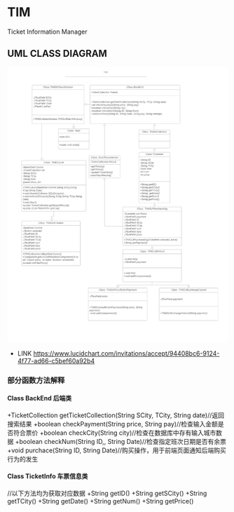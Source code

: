 # TIM

Ticket Information Manager

## UML CLASS DIAGRAM
![image](https://github.com/LeeYatSan/TIM/blob/master/TIM.svg)

- LINK https://www.lucidchart.com/invitations/accept/94408bc6-9124-4f77-ad66-c5bef60a92b4

### 部分函数方法解释
#### Class BackEnd 后端类
+TicketCollection getTicketCollection(String SCity, TCity, String date)//返回搜索结果
+boolean checkPayment(String price, String pay)//检查输入金额是否符合票价
+boolean checkCity(String city)//检查在数据库中存有输入城市数据
+boolean checkNum(String ID,, String Date)//检查指定班次日期是否有余票
+void purchace(String ID, String Date)//购买操作，用于前端页面通知后端购买行为的发生
#### Class TicketInfo 车票信息类
//以下方法均为获取对应数据
+String getID()
+String getSCity()
+String getTCity()
+String  getDate()
+String getNum()
+String getPrice()

